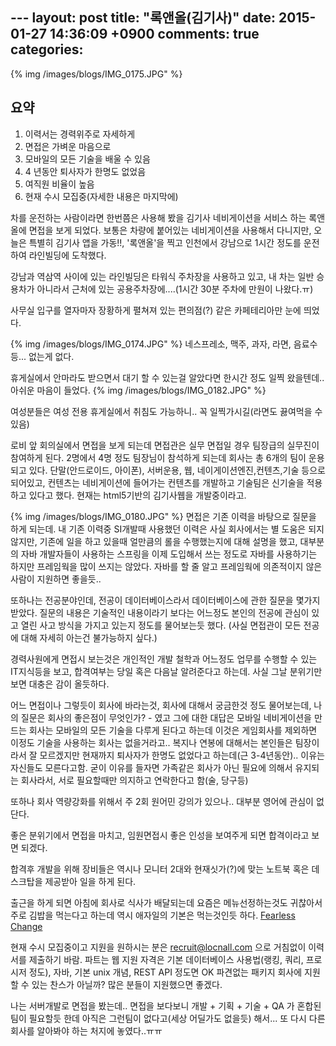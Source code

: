 --- layout: post
title: "록앤올(김기사)"
date: 2015-01-27 14:36:09 +0900
comments: true
categories: 
---

{% img /images/blogs/IMG_0175.JPG" %}

## 요약
1. 이력서는 경력위주로 자세하게
2. 면접은 가벼운 마음으로
3. 모바일의 모든 기술을 배울 수 있음
4. 4 년동안 퇴사자가 한명도 없었음
5. 여직원 비율이 높음
6. 현재 수시 모집중(자세한 내용은 마지막에)

차를 운전하는 사람이라면 한번쯤은 사용해 봤을 김기사 네비게이션을 서비스 하는 록앤올에 면접을 보게 되었다.
보통은 차량에 붙어있는 네비게이션을 사용해서 다니지만, 오늘은 특별히 김기사 앱을 가동!!,  '록앤올'을 찍고 인천에서 강남으로 1시간 정도를 운전하여 라인빌딩에 도착했다.

강남과 역삼역 사이에 있는 라인빌딩은 타워식 주차장을 사용하고 있고, 내 차는 일반 승용차가 아니라서 근처에 있는 공용주차장에....(1시간 30분 주차에 만원이 나왔다.ㅠ)

사무실 입구를 열자마자 장황하게 펼쳐져 있는 편의점(?) 같은 카페테리아만 눈에 띄었다.

{% img /images/blogs/IMG_0174.JPG" %}
네스프레소, 맥주, 과자, 라면, 음료수등... 없는게 없다.

휴게실에서 안마라도 받으면서 대기 할 수 있는걸 알았다면 한시간 정도 일찍 왔을텐데.. 아쉬운 마음이 들었다.
{% img /images/blogs/IMG_0182.JPG" %}

여성분들은 여성 전용 휴게실에서 취침도 가능하니..  꼭 일찍가시길(라면도 끓여먹을 수 있음)

로비 앞 회의실에서 면접을 보게 되는데 면접관은 실무 면접일 경우 팀장급의 실무진이 참여하게 된다.
2명에서 4명 정도 팀장님이 참석하게 되는데 회사는 총 6개의 팀이 운용되고 있다.
단말(안드로이드, 아이폰), 서버운용, 웹, 네이게이션엔진,컨텐츠,기술 등으로 되어있고, 컨텐츠는 네비게이션에 들어가는 컨텐츠를 개발하고
기술팀은 신기술을 적용하고 있다고 했다. 현재는 html5기반의 김기사웹을 개발중이라고.

{% img /images/blogs/IMG_0180.JPG" %}
면접은 기존 이력을 바탕으로 질문을 하게 되는데. 내 기존 이력중 SI개발때 사용했던 이력은 사실 회사에서는 별 도움은 되지 않지만, 
기존에 일을 하고 있을때 얼만큼의 롤을 수행했는지에 대해 설명을 했고, 대부분의 자바 개발자들이 사용하는 스프링을 이제 도입해서 쓰는 정도로
자바를 사용하기는 하지만 프레임웍을 많이 쓰지는 않았다. 자바를 할 줄 알고 프레임웍에 의존적이지 않은 사람이 지원하면 좋을듯..

또하나는 전공분야인데, 전공이 데이터베이스라서 데이터베이스에 관한 질문을 몇가지 받았다. 질문의 내용은 기술적인 내용이라기 보다는 어느정도 본인의 전공에 관심이 있고 열린 사고 방식을 가지고 있는지 정도를 물어보는듯 했다. (사실 면접관이 모든 전공에 대해 자세히 아는건 불가능하지 싶다.) 

경력사원에게 면접시 보는것은 개인적인 개발 철학과 어느정도 업무를 수행할 수 있는 IT지식등을 보고, 합격여부는 당일 혹은 다음날 알려준다고 하는데.
사실 그날 분위기만 보면 대충은 감이 올듯하다.

어느 면접이나 그렇듯이 회사에 바라는것, 회사에 대해서 궁금한것 정도 물어보는데, 
나의 질문은 회사의 좋은점이 무엇인가? - 였고
그에 대한 대답은 모바일 네비게이션을 만드는 회사는 모바일의 모든 기술을 다루게 된다고 하는데 이것은 게임회사를 제외하면 이정도 기술을 사용하는 회사는 없을거라고..
복지나 연봉에 대해서는 본인들은 팀장이라서 잘 모르겠지만 현재까지 퇴사자가 한명도 없었다고 하는데(근 3-4년동안).. 이유는 자신들도 모른다고함.
굳이 이유를 들자면 가족같은 회사가 아닌 필요에 의해서 유지되는 회사라서, 서로 필요할때만 의지하고 연락한다고 함(술, 당구등)

또하나 회사 역량강화를 위해서 주 2회 원어민 강의가 있으나.. 대부분 영어에 관심이 없단다.
 
좋은 분위기에서 면접을 마치고, 임원면접시 좋은 인성을 보여주게 되면 합격이라고 보면 되겠다.

합격후 개발을 위해 장비들은 역시나 모니터 2대와 현재싯가(?)에 맞는 노트북 혹은 데스크탑을 제공받아 일을 하게 된다.

출근을 하게 되면 아침에 회사로 식사가 배달되는데 요즘은 메뉴선정하는것도 귀찮아서 주로 김밥을 먹는다고 하는데 역시 애자일의 기본은 먹는것인듯 하다. [Fearless Change](http://www.fearlesschangepatterns.com/)

현재 수시 모집중이고 지원을 원하시는 분은 recruit@locnall.com 으로 거침없이 이력서를 제출하기 바람.
파트는 웹
지원 자격은 기본 데이터베이스 사용법(랭킹, 쿼리, 프로시저 정도), 자바, 기본 unix 개념, REST API 정도면 OK
파견없는 패키지 회사에 지원할 수 있는 찬스가 아닐까? 
많은 분들이 지원했으면 좋겠다.

나는 서버개발로 면접을 봤는데.. 면접을 보다보니 개발 + 기획 + 기술 + QA 가 혼합된 팀이 필요할듯 한데 아직은 그런팀이 없다고(세상 어딜가도 없을듯)
해서... 또 다시 다른 회사를 알아봐야 하는 처지에 놓였다..ㅠㅠ

